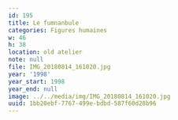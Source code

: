 ```yaml
---
id: 195
title: Le fumnanbule
categories: Figures humaines
w: 46
h: 38
location: old atelier
note: null
file: IMG_20180814_161020.jpg
year: '1998'
year_start: 1998
year_end: null
image: ../../media/img/IMG_20180814_161020.jpg
uuid: 1bb20ebf-7767-499e-bdbd-587f60d28b96
---
```


